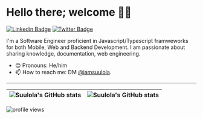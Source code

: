 # Hello there; welcome 👋🏾

[![Linkedin Badge](https://img.shields.io/badge/-LinkedIn-3B7EBF?style=for-the-badge&logo=Linkedin&logoColor=white&link=https://www.linkedin.com/in/suulola)](https://www.linkedin.com/in/suulola) [![Twitter Badge](https://img.shields.io/badge/-@iamsuulola-3B7EBF?style=for-the-badge&logo=twitter&logoColor=white&link=https://twitter.com/iamsuulola)](https://twitter.com/iamsuulola)

I'm a Software Engineer proficient in Javascript/Typescript framweworks for both Mobile, Web and Backend Development. I am passionate about sharing knowledge, documentation, web engineering.
- 😊 Pronouns: He/him
- 📫 How to reach me: DM [@iamsuulola](https://twitter.com/iamsuulola).
<!-- - 💙 Fun fact: I'm in a blissful relationship [with Jesus Christ](https://www.goodreads.com/book/show/1147548.Jonathan_Edwards_Knowing_Christ). -->

---

| <img align="center" src="https://github-readme-stats.vercel.app/api?username=suulola&show_icons=true&include_all_commits=true&hide_border=true" alt="Suulola's GitHub stats" /> | <img align="center" src="https://github-readme-stats.vercel.app/api/top-langs/?username=suulola&langs_count=8&layout=compact&hide=php&hide_border=true" alt="Suulola's GitHub stats" /> |
| ------------- | ------------- |

<img src="https://gpvc.arturio.dev/suulola" alt="profile views">
